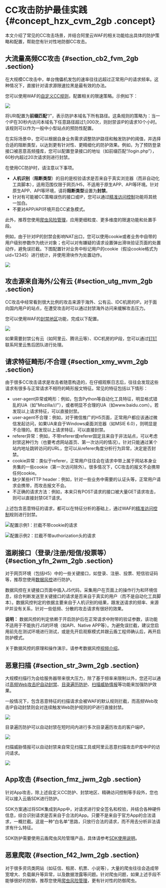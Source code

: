 # CC攻击防护最佳实践 {#concept_hzx_cvm_2gb .concept}

本文介绍了常见的CC攻击场景，并结合阿里云WAF的相关功能给出具体的防护策略和配置，帮助您有针对性地防御CC攻击。

## 大流量高频CC攻击 {#section_cb2_fvm_2gb .section}

在大规模CC攻击中，单台傀儡机发包的速率往往远超过正常用户的请求频率。这种情况下，直接针对请求源限速拉黑是最有效的办法。

您可以使用WAF的[自定义CC规则](../../../../../cn.zh-CN/用户指南/防护配置/自定义CC防护.md#)，配置相关的限速策略。示例如下：

![](http://static-aliyun-doc.oss-cn-hangzhou.aliyuncs.com/assets/img/81368/155324169634768_zh-CN.jpg)

将URI配置为**前缀匹配**“/”，表示防护本域名下所有路径。这条规则的策略为：当一个IP在30秒内访问本域名下任意路径超过1,000次，则封禁该IP的请求10个小时。该规则可以作为一般中小型站点的预防性配置。

在实际场景中，您可以根据自身业务需求调整防护路径和触发防护的阈值，并选择合适的阻断类型，以达到更有针对性、更精细化的防护效果。例如，为了预防登录接口被恶意高频撞库，您可以配置登录接口的地址（如前缀匹配“/login.php”），60秒内超过20次请求则进行封禁。

在使用CC防护时，请注意以下事项。

-   **人机识别**（**阻断类型**）的目的是校验请求是否来自于真实浏览器（而非自动化工具脚本），适用范围仅限于网页/H5，不适用于原生APP、API等环境。针对原生APP、API等环境，请将**阻断类型**设置为**封禁**。
-   针对有可能被CC策略误伤的接口或IP，您可以通过[精准访问控制](../../../../../cn.zh-CN/用户指南/防护配置/精准访问控制.md#)功能将其统一加白。
-   不要对APP/API环境开启CC紧急模式。

此外，推荐您使用[爬虫风险管理](https://www.aliyun.com/product/antibot)，应用更细粒度、更多维度的限速功能和处置手段。

例如，由于针对IP的封禁会影响NAT出口，您可以使用cookie或者业务中自带的用户级别参数作为统计对象；也可以对有嫌疑的请求设置弹出滑块验证页面的处置动作，避免误拦截。下图配置针对业务中标记用户的cookie（假设cookie格式为uid=12345）进行统计，并使用滑块作为处置动作。

![](http://static-aliyun-doc.oss-cn-hangzhou.aliyuncs.com/assets/img/81368/155324169634769_zh-CN.jpg)

## 攻击源来自海外/公有云 {#section_utg_mvm_2gb .section}

CC攻击中经常看到很大比例的攻击来源于海外、公有云、IDC机房的IP。对于面向国内用户的站点，在遭受攻击时可以通过封禁海外访问来缓解攻击压力。

您可以使用WAF的[封禁地区](../../../../../cn.zh-CN/用户指南/防护配置/封禁地区.md#)功能，完成以下配置。

![](http://static-aliyun-doc.oss-cn-hangzhou.aliyuncs.com/assets/img/81368/155324169634770_zh-CN.jpg)

如果需要封禁公有云（如阿里云、腾讯云等）、IDC机房的IP段，您可以通过[钉钉](../../../../../cn.zh-CN/常见问题/Web应用防火墙：产品经理、安全专家“面对面”.md#)联系阿里云售后团队进行处理。

## 请求特征畸形/不合理 {#section_xmy_wvm_2gb .section}

由于很多CC攻击请求是攻击者随意构造的，在仔细观察日志后，往往会发现这些请求有很多与正常请求不相符的畸形报文特征。常见的特征包括以下情形：

-   user-agent异常或畸形：例如，包含Python等自动化工具特征，明显格式错乱的UA（如"Mozilla///"），或者明显不合理的UA（如www.baidu.com）。若发现以上请求特征，可以直接封禁。
-   user-agent不合理：例如，对于微信推广的H5页面，正常用户都应该通过微信发起访问，如果UA来自于Windows桌面浏览器（如MSIE 6.0），则明显是不合理的。若发现以上请求特征，可以直接封禁。
-   referer异常：例如，不带referer或referer固定且来自于非法站点，可以考虑封禁这种行为（也要考虑网站首页、第一次访问的情况）。针对只能通过某个站内地址跳转访问的URL，您可以从referer角度分析行为异常，决定是否封禁。
-   cookie异常：类似于referer，正常用户往往会在请求中带上属于网站本身业务集的一些cookie（第一次访问除外）。很多情况下，CC攻击的报文不会携带任何cookie。
-   缺少某些HTTP header：例如，针对一些业务中需要的认证头等，正常用户请求会携带，而攻击报文不会。
-   不正确的请求方法：例如，本来只有POST请求的接口被大量GET请求攻击，则可以直接封禁GET请求。

上述包含恶意特征的请求，都可以在特征分析的基础上，通过WAF的[精准访问控制](../../../../../cn.zh-CN/用户指南/防护配置/精准访问控制.md#)规则进行封禁。

![](images/34776_zh-CN.jpg "配置示例1：拦截不带cookie的请求")

![](images/34777_zh-CN.jpg "配置示例2：拦截不带authorization头的请求")

## 滥刷接口（登录/注册/短信/投票等） {#section_yfn_2wm_2gb .section}

对于网页环境（包括H5）中的一些关键接口，如登录、注册、投票、短信验证码等，推荐您使用[数据风控](../../../../../cn.zh-CN/用户指南/防护配置/数据风控.md#)进行防护。

数据风控在关键接口页面中插入JS代码，采集用户在页面上的操作行为和环境信息，综合判断发送至关键接口的请求是否来自于真实的用户（而不是自动化工具脚本）。数据风控判定的依据主要来自于人机识别的结果，跟发送请求的频率、来源IP并没有关系，针对一些低频、分散的攻击请求有很好的效果。

**说明：** 数据风控的判定依赖于开启防护后在正常请求中附带的验证参数，该功能不适用于不能执行JS的环境（如API、Native APP等）。为避免误拦截，建议您启用前先在测试环境进行测试，或是先开启观察模式并跟云盾工程师确认后，再开启防护模式。

关于数据风控的原理和操作演示，请参考数据风控[视频介绍](https://help.aliyun.com/video_detail/51271.html)。

## 恶意扫描 {#section_str_3wm_2gb .section}

大规模扫描行为会给服务器带来很大压力，除了基于频率来限制以外，您还可以通过[高频Web攻击IP自动封禁](../../../../../cn.zh-CN/用户指南/防护配置/高频Web攻击IP自动封禁.md#)、[目录遍历防护](../../../../../cn.zh-CN/用户指南/防护配置/目录遍历防护.md#)、[扫描威胁情报](../../../../../cn.zh-CN/用户指南/防护配置/扫描威胁情报.md#)等功能来加强防护效果。

一般情况下，包含恶意特征的扫描请求会被WAF的默认规则拦截，而高频Web攻击IP自动封禁则会对连续触发Web防护规则的IP进行直接封禁。

![](http://static-aliyun-doc.oss-cn-hangzhou.aliyuncs.com/assets/img/81368/155324169741299_zh-CN.png)

目录遍历防护可以自动封禁在短时间内进行多次目录遍历攻击的客户端IP。

![](http://static-aliyun-doc.oss-cn-hangzhou.aliyuncs.com/assets/img/81368/155324169734778_zh-CN.jpg)

扫描威胁情报可以自动封禁来自常见扫描工具或阿里云恶意扫描攻击IP库中IP的访问请求。

![](http://static-aliyun-doc.oss-cn-hangzhou.aliyuncs.com/assets/img/81368/155324169741300_zh-CN.png)

## App攻击 {#section_fmz_jwm_2gb .section}

针对App攻击，除上述自定义CC防护、封禁地区、精确访问控制等手段外，您也可以接入云盾SDK进行防护。

SDK方案通过将SDK集成到App中，对请求进行安全签名和校验，并结合各种硬件信息，综合识别请求是否来自于合法的App。只要不是来自于官方App的合法请求，一概拦截。这是一种“白名单”思路，只放行合法的请求，而不用去分析非法请求有什么特征。

SDK防护需要使用云盾爬虫风险管理产品，具体请参考[SDK使用说明](../../../../../cn.zh-CN/用户指南/App增强防护SDK/方案概述.md#)。

## 恶意爬取 {#section_f42_lwm_2gb .section}

对于很多资讯类网站（如征信、租房、机票、小说等），大量的爬虫往往会造成带宽增大、负载飙升等异常，以及数据泄露等问题。针对爬虫问题，如果上述手段不能够很好的防御，推荐您使用[爬虫风险管理](https://www.aliyun.com/product/antibot)，更有针对性的防御爬虫。


